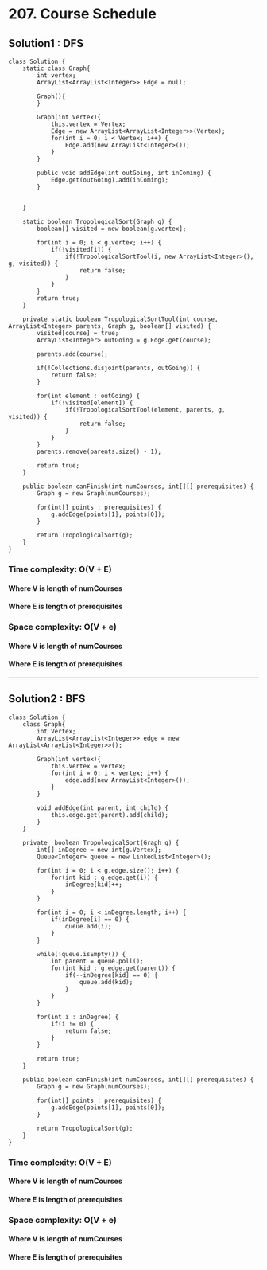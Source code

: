 # 207. Course Schedule
## Solution1 : DFS
```
class Solution {
    static class Graph{
		int vertex;
		ArrayList<ArrayList<Integer>> Edge = null;
		
		Graph(){
		}
		
		Graph(int Vertex){
			this.vertex = Vertex;
			Edge = new ArrayList<ArrayList<Integer>>(Vertex);
			for(int i = 0; i < Vertex; i++) {
				Edge.add(new ArrayList<Integer>());
			}
		}

		public void addEdge(int outGoing, int inComing) {
			Edge.get(outGoing).add(inComing);
		}
		
		
	}
	
	static boolean TropologicalSort(Graph g) {
		boolean[] visited = new boolean[g.vertex];
		
		for(int i = 0; i < g.vertex; i++) {
			if(!visited[i]) {
				if(!TropologicalSortTool(i, new ArrayList<Integer>(), g, visited)) {
					return false;
				}
			}
		}
		return true;
	}
	
	private static boolean TropologicalSortTool(int course, ArrayList<Integer> parents, Graph g, boolean[] visited) {
		visited[course] = true;
		ArrayList<Integer> outGoing = g.Edge.get(course);
		
		parents.add(course);
		
        if(!Collections.disjoint(parents, outGoing)) {
            return false;
        }
		
		for(int element : outGoing) {
			if(!visited[element]) {
				if(!TropologicalSortTool(element, parents, g, visited)) {
					return false;
				}
			}
		}
		parents.remove(parents.size() - 1);

		return true;
	}

    public boolean canFinish(int numCourses, int[][] prerequisites) {
        Graph g = new Graph(numCourses);
		
		for(int[] points : prerequisites) {
			g.addEdge(points[1], points[0]);
		}
		
		return TropologicalSort(g);
    }
}
```
### Time complexity: O(V + E)
#### Where V is length of numCourses
#### Where E is length of prerequisites
### Space complexity: O(V + e)
#### Where V is length of numCourses
#### Where E is length of prerequisites
---
## Solution2 : BFS
```
class Solution {
    class Graph{
		int Vertex;
		ArrayList<ArrayList<Integer>> edge = new ArrayList<ArrayList<Integer>>();
		
		Graph(int vertex){
			this.Vertex = vertex;
			for(int i = 0; i < vertex; i++) {
				edge.add(new ArrayList<Integer>());
			}
		}
		
		void addEdge(int parent, int child) {
			this.edge.get(parent).add(child);
		}
	}
	
	private  boolean TropologicalSort(Graph g) {
		int[] inDegree = new int[g.Vertex];
		Queue<Integer> queue = new LinkedList<Integer>();
		
		for(int i = 0; i < g.edge.size(); i++) {
			for(int kid : g.edge.get(i)) {
				inDegree[kid]++;
			}
		}
		
		for(int i = 0; i < inDegree.length; i++) {
			if(inDegree[i] == 0) {
				queue.add(i);
			}
		}
		
		while(!queue.isEmpty()) {
			int parent = queue.poll();
			for(int kid : g.edge.get(parent)) {
				if(--inDegree[kid] == 0) {
					queue.add(kid);
				}
			}
		}
		
		for(int i : inDegree) {
			if(i != 0) {
				return false;
			}
		}
		
		return true;
	}
    
    public boolean canFinish(int numCourses, int[][] prerequisites) {
        Graph g = new Graph(numCourses);
		
		for(int[] points : prerequisites) {
			g.addEdge(points[1], points[0]);
		}
		
		return TropologicalSort(g);
    }
}
```
### Time complexity: O(V + E)
#### Where V is length of numCourses
#### Where E is length of prerequisites
### Space complexity: O(V + e)
#### Where V is length of numCourses
#### Where E is length of prerequisites